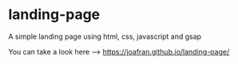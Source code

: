# landing-page
A simple landing page using html, css, javascript and gsap

You can take a look here --> https://joafran.github.io/landing-page/

